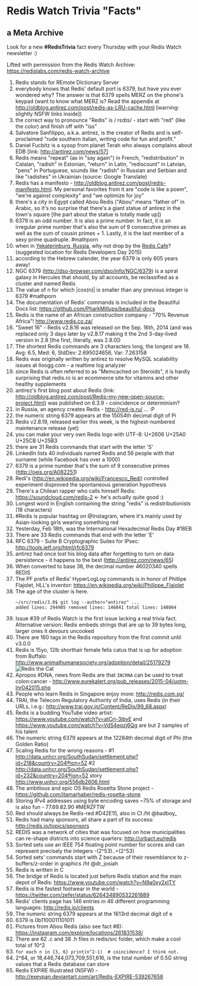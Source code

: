 # Redis Watch Trivia "Facts"
## a Meta Archive

Look for a new **#RedisTrivia** fact every Thursday with your Redis Watch newsletter :)

Lifted with permission from the Redis Watch Archive:
https://redislabs.com/redis-watch-archive

1. Redis stands for REmote DIctionary Server
2. everybody knows that Redis' default port is 6379, but have you ever wondered why? The answer is that 6379 spells MERZ on the phone's keypad (want to know what MERZ is? Read the appendix at http://oldblog.antirez.com/post/redis-as-LRU-cache.html [warning: slightly NSFW links inside])
3. the correct way to pronounce "Redis" is / rɛdɪs/ - start with "red" (like the color) and finish off with "iss"
4. Salvatore Sanfilippo, a.k.a. antirez, is the creator of Redis and is self-proclaimed "rude southern italian, writing code for fun and profit."
5. Daniel Fucbitz is a sysop from planet Terah who always complains about EDB [link: http://antirez.com/news/57]
6. Redis means "repeat" (as in "say again") in French, "redistribution" in Catalan, "radish" in Estonian, "return" in Latin, "rediscount" in Latvian, "pens" in Portuguese, sounds like "radish" in Russian and Serbian and like "radishes" in Ukrainian (source: Google Translate)
7. Redis has a manifesto - http://oldblog.antirez.com/post/redis-manifesto.html. My personal favorites from it are "code is like a poem", "we're against complexity" and "we optimize for joy"
8. there's a city in Egypt called Abou Redis ("Abou" means "father of" in Arabic, so it's no surprise that there's a giant statue of antirez in the town's square [the part about the statue is totally made up])
9. 6379 is an odd number. It is also a prime number. In fact, it is an irregular prime number that's also the sum of 9 consecutive primes as well as the sum of cousin primes + 1. Lastly, it is the last member of a sexy prime quadruple. #mathporn
10. when in [Yekaterinburg, Russia](https://www.google.com/maps/preview?daddr=56.830392319327686,60.59142351150513), why not drop by the [Redis Cafe](https://foursquare.com/v/redis-cafe/4da8360243a12d0c264affcf)? (suggested location for Redis Developers Day 2015)
11. according to the Hebrew calender, the year 6379 is only 605 years away!
12. NGC 6379 (http://dso-browser.com/dso/info/NGC/6379) is a spiral galaxy in Hercules that should, by all accounts, be reclassified as a cluster and named Redis
13. The value of n for which |cos(n)| is smaller than any previous integer is 6379 #mathporn
14. The documentation of Redis' commands is included in the Beautiful Docs list: https://github.com/PharkMillups/beautiful-docs
15. Redis is the name of an African construction company - "70% Revenue Africa"! http://www.redis.co.za/
16. "Sweet 16" - Redis v2.8.16 was released on the Sep. 16th, 2014 (and was replaced only 3 days later by v2.8.17 making it the 2nd 3-day-lived version in 2.8 [the first, literally, was 2.8.0])
17. The shortest Redis commands are 3 characters long, the longest are 16. Avg: 6.5, Med: 6, StdDev: 2.695024656, Var: 7.263158
18. Redis was originally written by antirez to resolve MySQL scalability issues at lloogg.com - a realtime log analyzer
19. since Redis is often referred to as "Memcached on Steroids", it is hardly surprising that redis.ro is an ecommerce site for vitamins and other healthy supplements
20. antirez's first blog post about Redis (link: http://oldblog.antirez.com/post/Redis-my-new-open-source-project.html) was published on 6.3.9 - coincidence or determinism?
21. in Russia, an agency creates Redis - http://red-is.ru/ ... :P
22. the numeric string 6379 appears at the 15054th decimal digit of Pi
23. Redis v2.8.19, released earlier this week, is the highest-numbered maintenance release (yet)
24. you can make your very own Redis logo with UTF-8: U+2606 U+25A0 U+25CB U+25B3
25. there are 31 Redis commands that start with the letter 'S'
26. LinkedIn lists 40 individuals named Redis and 56 people with that surname (while Facebook has over a 1000)
27. 6379 is a prime number that's the sum of 9 consecutive primes (http://oeis.org/A082251)
28. Redi's (http://en.wikipedia.org/wiki/Francesco_Redi) controlled experiment disproved the spontaneous generation hypothesis
29. There's a Chilean rapper who calls himself Redis: https://soundcloud.com/redis-2 <- he's actually quite good :)
30. Longest word in English containing the string "redis" is redistributionists (18 characters)
31. #Redis is popular hashtag on @Instagram, where it's mainly used by Asian-looking girls wearing something red
32. Yesterday, Feb 18th, was the International Hexadecimal Redis Day #18EB
33. There are 33 Redis commands that end with the letter 'E'
34. RFC 6379 - Suite B Cryptographic Suites for IPsec: http://tools.ietf.org/html/rfc6379
35. antirez had once lost his blog data after forgetting to turn on data persistence - it happens to the best (http://antirez.com/news/65)
36. When converted to base 36, the decimal number 46020340 spells REDIS
37. The PF prefix of Redis' HyperLogLog commands is in honor of Phillipe Flajolet, HLL's inventor: https://en.wikipedia.org/wiki/Philippe_Flajolet
38. The age of the cluster is here.
    ```
    ~/src/redis/3.0$ git log --author="antirez" ...
    added lines: 294905 removed lines: 146841 total lines: 148064
    ```
39. Issue #39 of Redis Watch is the first issue lacking a real trivia fact. Alternative version: Redis embeds strings that are up to 39 bytes long, larger ones it devours uncooked
40. There are 160 tags in the Redis repository from the first commit until v3.0.0
41. Redis is 15yo, 12lb shorthair female felis catus that is up for adoption from Buffalo: http://www.animalhumanesociety.org/adoption/detail/25179279 ![Redis the Cat](http://www.animalhumanesociety.org/sites/default/files/imagecache/animal_detail_large_360_x_270/adoption/images/large/25179279-1.jpg "Redis the Cat")
42. Apropos #DNA, news from Redis are that `INCRNA` can be used to treat colon:cancer - http://www.eurekalert.org/pub_releases/2015-04/uotm-lnr042015.php
43. People who learn Redis in Singapore enjoy more: http://redis.com.sg/
44. TRAI, the Telecom Regulatory Authority of India, uses Redis (in their URLs, i.e.g.: http://www.trai.gov.in/Content/ReDis/99_68.aspx)
45. Redis is a budding YouTube video artist: https://www.youtube.com/watch?v=atCrj-3ibvE and https://www.youtube.com/watch?v=VdS4eqzj6Qg are but 2 samples of his talent
46. The numeric string 6379 appears at the 12284th decimal digit of Phi (the Golden Ratio)
47. Scaling Redis for the wrong reasons - #1 http://data.unhcr.org/SouthSudan/settlement.php?id=218&country=204®ion=52 #2 http://data.unhcr.org/SouthSudan/settlement.php?id=232&country=204®ion=52 story http://www.unhcr.org/556db2606.html
48. The ambitious and epic OS Redis Rosetta Stone project - https://github.com/itamarhaber/redis-rosetta-stone
49. Storing IPv4 addresses using byte encoding saves ~75% of storage and is also fun - 77.69.82.90 #MERZFTW
50. Red should always be Redis-red #D42E15, also in CI /ht @badboy_
51. Redis had many sponsors, all share a part of its success: http://redis.io/topics/sponsors
52. REDIS was a network of cities that was focused on how municipalities can re-shape districts into science quarters: http://urbact.eu/redis
53. Sorted sets use an IEEE 754 floating point number for scores and can represent precisely the integers -(2^53)..+(2^53)
54. Sorted sets' commands start with Z because of their resemblance to z-buffers/z-order in graphics /ht @dr_josiah
55. Redis is written in C
56. The bridge of Redis is located just before Redis station and the main depot of Redis: https://www.youtube.com/watch?v=N9a0xy2xITY
57. Redis is the fastest footwear in the world - https://twitter.com/zefer/status/626434890532261889
58. Redis' clients page has 146 entries in 46 different programming languages: http://redis.io/clients
59. The numeric string 6379 appears at the 1613rd decimal digit of e
60. 6379 is 0b1100011101011
61. Pictures from Abou Redis (also see fact #8): https://instagram.com/explore/locations/261831538/
62. There are 62 .c and 38 .h files in redis/src folder, which make a cool total of 10^2
63. `for each n in {3, 6} print(n^2-1)  # coincidence? I think not.`
64. 2^64, or 18,446,744,073,709,551,616, is the total number of 0.5G string values that a Redis database can store
65. Redis EXPIRE Illustrated (NSFW) - http://exeypan.deviantart.com/art/Redis-EXPIRE-539267658
